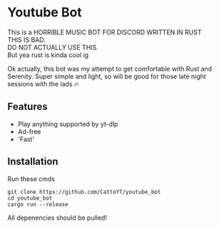 # Youtube Bot

This is a HORRIBLE MUSIC BOT FOR DISCORD WRITTEN IN RUST   
THIS IS BAD.   
DO NOT ACTUALLY USE THIS.   
But yea rust is kinda cool ig

Ok actually, this bot was my attempt to get comfortable with Rust and Serenity. Super simple and light, so will be good for those late night sessions with the lads 🔥

## Features
- Play anything supported by yt-dlp
- Ad-free
- 'Fast'

## Installation

Run these cmds 

```
git clone https://github.com/CattoYT/youtube_bot
cd youtube_bot
cargo run --release
```
All depenencies should be pulled!
